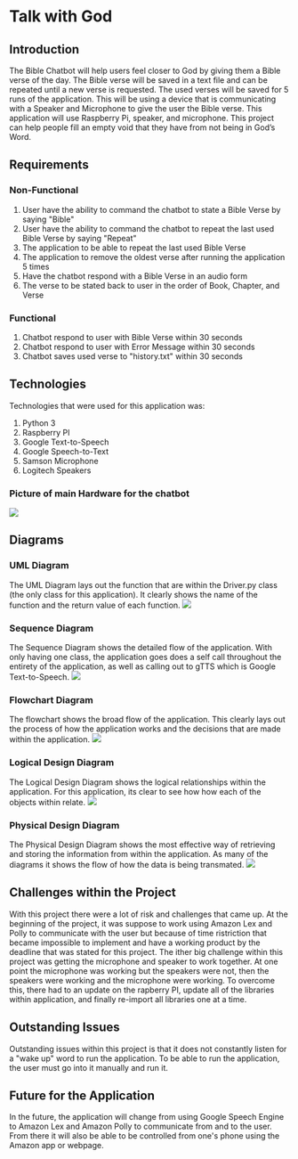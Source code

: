 # Talk with God

## Introduction
The Bible Chatbot will help users feel closer to God by giving them a Bible verse of the day. The Bible verse will be saved in a text file and can be repeated until a new verse is requested. The used verses will be saved for 5 runs of the application. This will be using a device that is communicating with a Speaker and Microphone to give the user the Bible verse. This application will use Raspberry Pi, speaker, and microphone. This project can help people fill an empty void that they have from not being in God’s Word. 

## Requirements
### Non-Functional
1. User have the ability to command the chatbot to state a Bible Verse by saying "Bible"
2. User have the ability to command the chatbot to repeat the last used Bible Verse by saying "Repeat"
3. The application to be able to repeat the last used Bible Verse
4. The application to remove the oldest verse after running the application 5 times
5. Have the chatbot respond with a Bible Verse in an audio form
6. The verse to be stated back to user in the order of Book, Chapter, and Verse
### Functional
1. Chatbot respond to user with Bible Verse within 30 seconds
2. Chatbot respond to user with Error Message within 30 seconds
3. Chatbot saves used verse to "history.txt" within 30 seconds

## Technologies
Technologies that were used for this application was:
1. Python 3
2. Raspberry PI
3. Google Text-to-Speech
4. Google Speech-to-Text
5. Samson Microphone
6. Logitech Speakers
### Picture of main Hardware for the chatbot
![](Device.png)
## Diagrams

### UML Diagram
The UML Diagram lays out the function that are within the Driver.py class (the only class for this application). It clearly shows the name of the function and the return value of each function.
![](uml.png)
### Sequence Diagram
The Sequence Diagram shows the detailed flow of the application. With only having one class, the application goes does a self call throughout the entirety of the application, as well as calling out to gTTS which is Google Text-to-Speech.
![](SequenceDiagram.png)
### Flowchart Diagram
The flowchart shows the broad flow of the application. This clearly lays out the process of how the application works and the decisions that are made within the application.
![](Flowchart.png)
### Logical Design Diagram
The Logical Design Diagram shows the logical relationships within the application. For this application, its clear to see how how each of the objects within relate.
![](LogicalDesign.png)
### Physical Design Diagram
The Physical Design Diagram shows the most effective way of retrieving and storing the information from within the application. As many of the diagrams it shows the flow of how the data is being transmated. 
![](PhysicalDesign.png)
## Challenges within the Project
With this project there were a lot of risk and challenges that came up. At the beginning of the project, it was suppose to work using Amazon Lex and Polly to communicate with the user but because of time ristriction that became impossible to implement and have a working product by the deadline that was stated for this project. The ither big challenge within this project was getting the microphone and speaker to work together. At one point the microphone was working but the speakers were not, then the speakers were working and the microphone were working. To overcome this, there had to an update on the rapberry PI, update all of the libraries within application, and finally re-import all libraries one at a time.  
## Outstanding Issues
Outstanding issues within this project is that it does not constantly listen for a "wake up" word to run the application. To be able to run the application, the user must go into it manually and run it. 
## Future for the Application
In the future, the application will change from using Google Speech Engine to Amazon Lex and Amazon Polly to communicate from and to the user. From there it will also be able to be controlled from one's phone using the Amazon app or webpage. 



